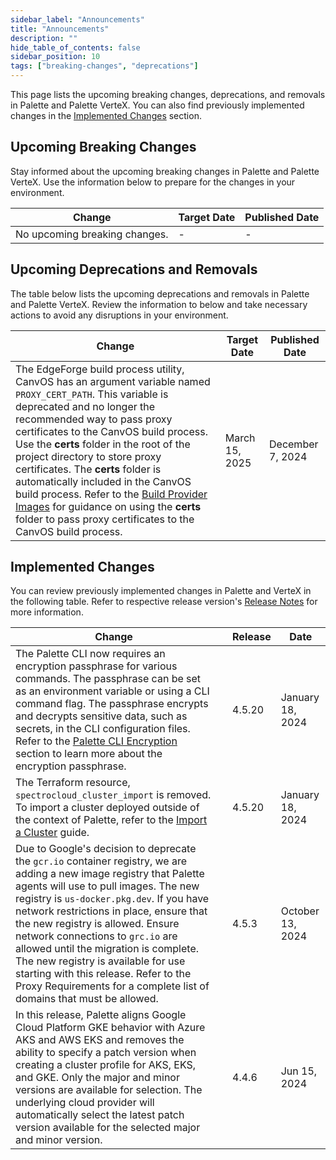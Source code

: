 ```yaml
---
sidebar_label: "Announcements"
title: "Announcements"
description: ""
hide_table_of_contents: false
sidebar_position: 10
tags: ["breaking-changes", "deprecations"]
---
```


This page lists the upcoming breaking changes, deprecations, and removals in Palette and Palette VerteX. You can also
find previously implemented changes in the [Implemented Changes](#implemented-changes) section.

<!-- vale off -->

## Upcoming Breaking Changes

<!-- vale on -->

Stay informed about the upcoming breaking changes in Palette and Palette VerteX. Use the information below to prepare
for the changes in your environment.

| Change                        | Target Date | Published Date |
| ----------------------------- | ----------- | -------------- |
| No upcoming breaking changes. | -           | -              |

<!-- vale off -->

## Upcoming Deprecations and Removals

<!-- vale on -->

The table below lists the upcoming deprecations and removals in Palette and Palette VerteX. Review the information to
below and take necessary actions to avoid any disruptions in your environment.

| Change                                                                                                                                                                                                                                                                                                                                                                                                                                                                                                                                                                                                          | Target Date    | Published Date   |
| --------------------------------------------------------------------------------------------------------------------------------------------------------------------------------------------------------------------------------------------------------------------------------------------------------------------------------------------------------------------------------------------------------------------------------------------------------------------------------------------------------------------------------------------------------------------------------------------------------------- | -------------- | ---------------- |
| The EdgeForge build process utility, CanvOS has an argument variable named `PROXY_CERT_PATH`. This variable is deprecated and no longer the recommended way to pass proxy certificates to the CanvOS build process. Use the **certs** folder in the root of the project directory to store proxy certificates. The **certs** folder is automatically included in the CanvOS build process. Refer to the [Build Provider Images](../clusters/edge/edgeforge-workflow/palette-canvos/build-provider-images.md) for guidance on using the **certs** folder to pass proxy certificates to the CanvOS build process. | March 15, 2025 | December 7, 2024 |

## Implemented Changes

You can review previously implemented changes in Palette and VerteX in the following table. Refer to respective release
version's [Release Notes](./release-notes.md) for more information.

| Change                                                                                                                                                                                                                                                                                                                                                                                                                                                                                                                         |     | Release | Date             |
| ------------------------------------------------------------------------------------------------------------------------------------------------------------------------------------------------------------------------------------------------------------------------------------------------------------------------------------------------------------------------------------------------------------------------------------------------------------------------------------------------------------------------------ | --- | ------- | ---------------- |
| The Palette CLI now requires an encryption passphrase for various commands. The passphrase can be set as an environment variable or using a CLI command flag. The passphrase encrypts and decrypts sensitive data, such as secrets, in the CLI configuration files. Refer to the [Palette CLI Encryption](../automation/palette-cli/palette-cli.md#encryption) section to learn more about the encryption passphrase.                                                                                                          |     | 4.5.20  | January 18, 2024 |
| The Terraform resource, `spectrocloud_cluster_import` is removed. To import a cluster deployed outside of the context of Palette, refer to the [Import a Cluster](../clusters/imported-clusters/cluster-import.md) guide.                                                                                                                                                                                                                                                                                                      |     | 4.5.20  | January 18, 2024 |
| Due to Google's decision to deprecate the `gcr.io` container registry, we are adding a new image registry that Palette agents will use to pull images. The new registry is `us-docker.pkg.dev`. If you have network restrictions in place, ensure that the new registry is allowed. Ensure network connections to `grc.io` are allowed until the migration is complete. The new registry is available for use starting with this release. Refer to the Proxy Requirements for a complete list of domains that must be allowed. |     | 4.5.3   | October 13, 2024 |
| In this release, Palette aligns Google Cloud Platform GKE behavior with Azure AKS and AWS EKS and removes the ability to specify a patch version when creating a cluster profile for AKS, EKS, and GKE. Only the major and minor versions are available for selection. The underlying cloud provider will automatically select the latest patch version available for the selected major and minor version.                                                                                                                    |     | 4.4.6   | Jun 15, 2024     |
